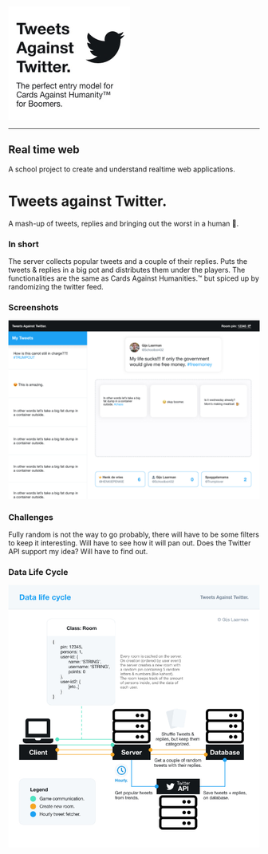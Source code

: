 ![Logo](/docs/img/Logo.jpg)

---

## Real time web
A school project to create and understand realtime web applications.



# Tweets against Twitter.
A mash-up of tweets, replies and bringing out the worst in a human 🧨.

### In short
The server collects popular tweets and a couple of their replies. Puts the tweets & replies in a big pot and distributes them under the players. The functionalities are the same as Cards Against Humanities.™ but spiced up by randomizing the twitter feed.

### Screenshots
![Login screen](/docs/img/Picking_the_cards.jpg)

### Challenges
Fully random is not the way to go probably, there will have to be some filters to keep it interesting. Will have to see how it will pan out.
Does the Twitter API support my idea? Will have to find out.  

### Data Life Cycle
![Data life cycle of Tweets against Twitter.](/docs/img/DLC.jpg)